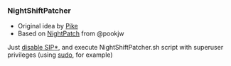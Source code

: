 ### NightShiftPatcher

- Original idea by [Pike](https://pikeralpha.wordpress.com/2017/01/30/4398)
- Based on [NightPatch](https://github.com/pookjw/NightPatch) from @pookjw

Just [disable SIP](https://developer.apple.com/library/content/documentation/Security/Conceptual/System_Integrity_Protection_Guide/ConfiguringSystemIntegrityProtection/ConfiguringSystemIntegrityProtection.html)[*](https://en.wikipedia.org/wiki/System_Integrity_Protection), and execute NightShiftPatcher.sh script with superuser privileges (using [sudo](https://en.wikipedia.org/wiki/Sudo), for example)
